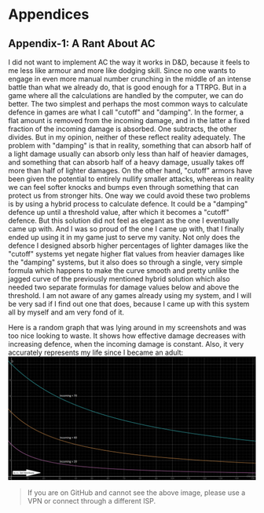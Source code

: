 # Appendices

## Appendix-1: A Rant About AC

I did not want to implement AC the way it works in D&D, because it feels to me less like armour and more like dodging skill. Since no one wants to engage in even more manual number crunching in the middle of an intense battle than what we already do, that is good enough for a TTRPG. But in a game where all the calculations are handled by the computer, we can do better. The two simplest and perhaps the most common ways to calculate defence in games are what I call "cutoff" and "damping". In the former, a flat amount is removed from the incoming damage, and in the latter a fixed fraction of the incoming damage is absorbed. One subtracts, the other divides. But in my opinion, neither of these reflect reality adequately. The problem with "damping" is that in reality, something that can absorb half of a light damage usually can absorb only less than half of heavier damages, and something that can absorb half of a heavy damage, usually takes off more than half of lighter damages. On the other hand, "cutoff" armors have been given the potential to entirely nullify smaller attacks, whereas in reality we can feel softer knocks and bumps even through something that can protect us from stronger hits. One way we could avoid these two problems is by using a hybrid process to calculate defence. It could be a "damping" defence up until a threshold value, after which it becomes a "cutoff" defence. But this solution did not feel as elegant as the one I eventually came up with. And I was so proud of the one I came up with, that I finally ended up using it in my game just to serve my vanity. Not only does the defence I designed absorb higher percentages of lighter damages like the "cutoff" systems yet negate higher flat values from heavier damages like the "damping" systems, but it also does so through a single, very simple formula which happens to make the curve smooth and pretty unlike the jagged curve of the previously mentioned hybrid solution which also needed two separate formulas for damage values below and above the threshold. I am not aware of any games already using my system, and I will be very sad if I find out one that does, because I came up with this system all by myself and am very fond of it.

Here is a random graph that was lying around in my screenshots and was too nice looking to waste. It shows how effective damage decreases with increasing defence, when the incoming damage is constant. Also, it very accurately represents my life since I became an adult: \
![Graph: Received damage wrt Def, at constant incoming.](Handbook_files/wrtdef-inc-20-40-70.png)

> If you are on GitHub and cannot see the above image, please use a VPN or connect through a different ISP.

